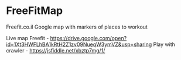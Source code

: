 # FreeFitMap
Freefit.co.il Google map with markers of places to workout


Live map Freefit - https://drive.google.com/open?id=1Xt3HWFLhBA1kRtH2Z1zv09NueqW3ymVZ&usp=sharing
Play with crawler - https://jsfiddle.net/xbztp7mg/1/
